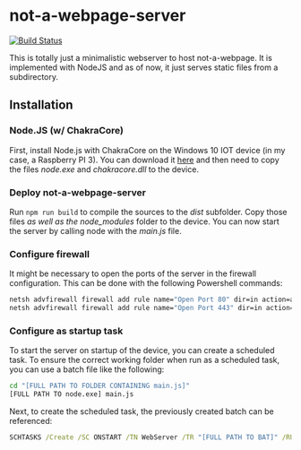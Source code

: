 # not-a-webpage-server
[![Build Status](https://travis-ci.com/Chips100/not-a-webpage-server.svg?branch=master)](https://travis-ci.com/Chips100/not-a-webpage-server)

This is totally just a minimalistic webserver to host not-a-webpage. It is implemented with NodeJS and as of now, it just serves static files from a subdirectory.

## Installation
### Node.JS (w/ ChakraCore)
First, install Node.js with ChakraCore on the Windows 10 IOT device (in my case, a Raspberry PI 3). You can download it [here](https://github.com/nodejs/node-chakracore/releases) and then need to copy the files _node.exe_ and _chakracore.dll_ to the device.

### Deploy not-a-webpage-server
Run `npm run build` to compile the sources to the _dist_ subfolder. Copy those files *as well as the node_modules* folder to the device. You can now start the server by calling node with the _main.js_ file.

### Configure firewall
It might be necessary to open the ports of the server in the firewall configuration. This can be done with the following Powershell commands:

```cmd
netsh advfirewall firewall add rule name="Open Port 80" dir=in action=allow protocol=TCP localport=80
netsh advfirewall firewall add rule name="Open Port 443" dir=in action=allow protocol=TCP localport=443
```

### Configure as startup task
To start the server on startup of the device, you can create a scheduled task. To ensure the correct working folder when run as a scheduled task, you can use a batch file like the following:

```cmd
cd "[FULL PATH TO FOLDER CONTAINING main.js]"
[FULL PATH TO node.exe] main.js
```

Next, to create the scheduled task, the previously created batch can be referenced:

```cmd
SCHTASKS /Create /SC ONSTART /TN WebServer /TR "[FULL PATH TO BAT]" /RU SYSTEM
```
